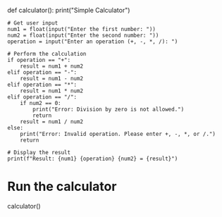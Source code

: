 def calculator():
    print("Simple Calculator")

    # Get user input
    num1 = float(input("Enter the first number: "))
    num2 = float(input("Enter the second number: "))
    operation = input("Enter an operation (+, -, *, /): ")

    # Perform the calculation
    if operation == "+":
        result = num1 + num2
    elif operation == "-":
        result = num1 - num2
    elif operation == "*":
        result = num1 * num2
    elif operation == "/":
        if num2 == 0:
            print("Error: Division by zero is not allowed.")
            return
        result = num1 / num2
    else:
        print("Error: Invalid operation. Please enter +, -, *, or /.")
        return

    # Display the result
    print(f"Result: {num1} {operation} {num2} = {result}")

# Run the calculator
calculator()

